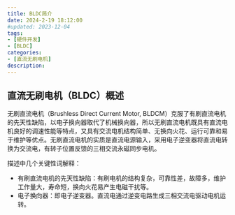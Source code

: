 ```yaml
---
title: BLDC简介
date: 2024-2-19 18:12:00
#updated: 2023-12-04
tags:
- [硬件开发]
- [BLDC]
categories: 
- [直流无刷电机]
description: 
---
```


## 直流无刷电机（BLDC）概述

无刷直流电机（Brushless Direct Current Motor, BLDCM）克服了有刷直流电机的先天性缺陷，以电子换向器取代了机械换向器，所以无刷直流电机既具有直流电机良好的调速性能等特点，又具有交流电机结构简单、无换向火花、运行可靠和易于维护等优点。无刷直流电机的实质是直流电源输入，采用电子逆变器将直流电转换为交流电，有转子位置反馈的三相交流永磁同步电机。

描述中几个关键性词解释：
- 有刷直流电机的先天性缺陷：有刷电机的结构复杂，可靠性差，故障多，维护工作量大，寿命短，换向火花易产生电磁干扰等。
- 电子换向器：即电子逆变器。直流电通过逆变电路生成三相交流电驱动电机运转。


